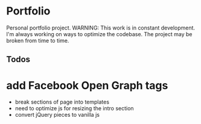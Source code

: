 # Portfolio

Personal portfolio project.
WARNING: This work is in constant development. I'm always working on ways to optimize the codebase. The project may be broken from time to time.

## Todos
# add Facebook Open Graph tags
* break sections of page into templates
* need to optimize js for resizing the intro section
* convert jQuery pieces to vanilla js